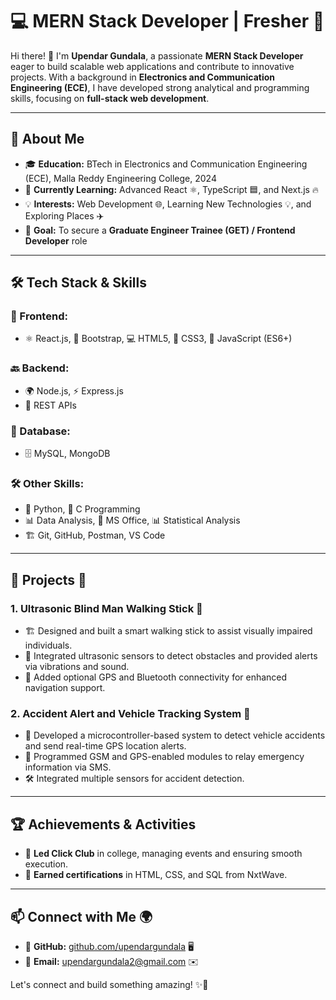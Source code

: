 # 💻 MERN Stack Developer | Fresher 🚀

Hi there! 👋 I'm **Upendar Gundala**, a passionate **MERN Stack Developer** eager to build scalable web applications and contribute to innovative projects. With a background in **Electronics and Communication Engineering (ECE)**, I have developed strong analytical and programming skills, focusing on **full-stack web development**.

---

## 🚀 About Me
- 🎓 **Education:** BTech in Electronics and Communication Engineering (ECE), Malla Reddy Engineering College, 2024
- 🌱 **Currently Learning:** Advanced React ⚛️, TypeScript 🟦, and Next.js 🔥
- 💡 **Interests:** Web Development 🌐, Learning New Technologies 💡, and Exploring Places ✈️
- 🎯 **Goal:** To secure a **Graduate Engineer Trainee (GET) / Frontend Developer** role

---

## 🛠️ Tech Stack & Skills

### 🎨 Frontend:
- ⚛️ React.js, 🎨 Bootstrap, 💻 HTML5, 🎨 CSS3, 🚀 JavaScript (ES6+)

### 🔙 Backend:
- 🌍 Node.js, ⚡ Express.js
- 🔑 REST APIs

### 💾 Database:
- 🗄️ MySQL, MongoDB

### 🛠️ Other Skills:
- 🐍 Python, 🔵 C Programming
- 📊 Data Analysis, 📄 MS Office, 📊 Statistical Analysis
- 🏗️ Git, GitHub, Postman, VS Code

---

## 📌 Projects 🌟

### 1. **Ultrasonic Blind Man Walking Stick** 🦯
- 🏗️ Designed and built a smart walking stick to assist visually impaired individuals.
- 📡 Integrated ultrasonic sensors to detect obstacles and provided alerts via vibrations and sound.
- 📍 Added optional GPS and Bluetooth connectivity for enhanced navigation support.

### 2. **Accident Alert and Vehicle Tracking System** 🚗
- 🚨 Developed a microcontroller-based system to detect vehicle accidents and send real-time GPS location alerts.
- 📲 Programmed GSM and GPS-enabled modules to relay emergency information via SMS.
- 🛠️ Integrated multiple sensors for accident detection.

---

## 🏆 Achievements & Activities
- 🎤 **Led Click Club** in college, managing events and ensuring smooth execution.
- 🏅 **Earned certifications** in HTML, CSS, and SQL from NxtWave.

---

## 📫 Connect with Me 🌍
- 💼 **GitHub:** [github.com/upendargundala](https://github.com/upendargundala) 🖥️
- 📧 **Email:** upendargundala2@gmail.com ✉️

Let's connect and build something amazing! ✨🚀

